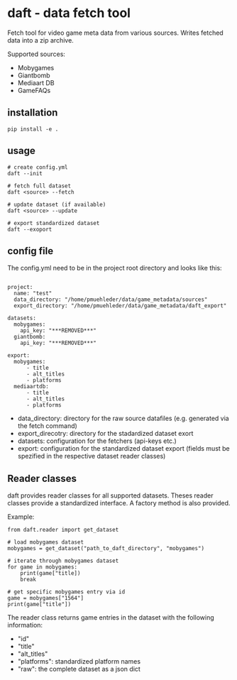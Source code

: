 # daft - data fetch tool

Fetch tool for video game meta data from various sources.
Writes fetched data into a zip archive.

Supported sources:
- Mobygames
- Giantbomb
- Mediaart DB
- GameFAQs

## installation

```
pip install -e .
```

## usage

```
# create config.yml
daft --init

# fetch full dataset
daft <source> --fetch

# update dataset (if available)
daft <source> --update

# export standardized dataset
daft --exoport
```

## config file

The config.yml need to be in the project root directory and looks like this:

```

project:
  name: "test"
  data_directory: "/home/pmuehleder/data/game_metadata/sources"
  export_directory: "/home/pmuehleder/data/game_metadata/daft_export"

datasets:
  mobygames:
    api_key: "***REMOVED***"
  giantbomb:
    api_key: "***REMOVED***"

export:
  mobygames:
      - title
      - alt_titles
      - platforms
  mediaartdb:
      - title
      - alt_titles
      - platforms
```

* data_directory: directory for the raw source datafiles (e.g. generated via the fetch command)
* export_direcotry: directory for the stadardized dataset exort
* datasets: configuration for the fetchers (api-keys etc.)
* export: configuration for the standardized dataset export (fields must be spezified in the respective dataset reader classes)

## Reader classes

daft provides reader classes for all supported datasets. Theses reader classes provide a standardized interface.
A factory method is also provided.

Example:

```
from daft.reader import get_dataset

# load mobygames dataset
mobygames = get_dataset("path_to_daft_directory", "mobygames")

# iterate through mobygames dataset
for game in mobygames:
    print(game["title])
    break

# get specific mobygames entry via id 
game = mobygames["1564"]
print(game["title"])
```

The reader class returns game entries in the dataset with the following information:
* "id"
* "title"
* "alt_titles"
* "platforms": standardized platform names
* "raw": the complete dataset as a json dict

